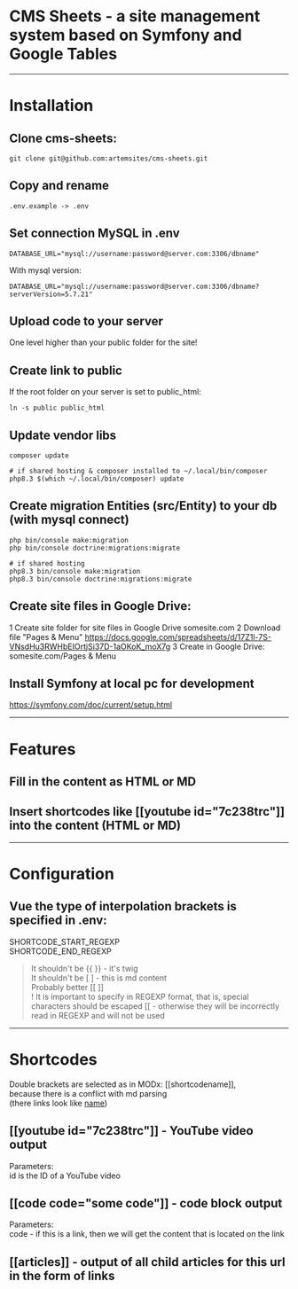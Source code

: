 # CMS Sheets - a site management system based on Symfony and Google Tables

---

# Installation 

## Clone cms-sheets: 
```
git clone git@github.com:artemsites/cms-sheets.git
```

## Copy and rename 
```
.env.example -> .env
```

## Set connection MySQL in .env 
```
DATABASE_URL="mysql://username:password@server.com:3306/dbname"
```
With mysql version: 
```
DATABASE_URL="mysql://username:password@server.com:3306/dbname?serverVersion=5.7.21"
```

## Upload code to your server 
One level higher than your public folder for the site! 

## Create link to public 
If the root folder on your server is set to public_html:  
```
ln -s public public_html
```

## Update vendor libs 
```
composer update

# if shared hosting & composer installed to ~/.local/bin/composer
php8.3 $(which ~/.local/bin/composer) update
```

## Create migration Entities (src/Entity) to your db (with mysql connect) 
```
php bin/console make:migration
php bin/console doctrine:migrations:migrate

# if shared hosting 
php8.3 bin/console make:migration
php8.3 bin/console doctrine:migrations:migrate
```


## Create site files in Google Drive: 
1 Create site folder for site files in Google Drive
  somesite.com
2 Download file "Pages & Menu"
  https://docs.google.com/spreadsheets/d/17Z1l-7S-VNsdHu3RWHbEIOrtjSi37D-1aOKoK_moX7g
3 Create in Google Drive: 
  somesite.com/Pages & Menu

## Install Symfony at local pc for development
https://symfony.com/doc/current/setup.html

---

# Features 

## Fill in the content as HTML or MD 
## Insert shortcodes like [[youtube id="7c238trc"]] into the content (HTML or MD) 

---

# Configuration 

## Vue the type of interpolation brackets is specified in .env: 
  SHORTCODE_START_REGEXP   
  SHORTCODE_END_REGEXP    
  > It shouldn't be {{ }} - it's twig   
  > It shouldn't be [ ] - this is md content   
  > Probably better [[ ]]   
  > ! It is important to specify in REGEXP format, that is, special characters should be escaped \[\[ - otherwise they will be incorrectly read in REGEXP and will not be used   

---

# Shortcodes

Double brackets are selected as in MODx: [[shortcodename]],   
because there is a conflict with md parsing   
(there links look like [name](http://...))   

## [[youtube id="7c238trc"]] - YouTube video output
  Parameters:    
    id is the ID of a YouTube video    

## [[code code="some code"]] - code block output
  Parameters:   
    code - if this is a link, then we will get the content that is located on the link    

## [[articles]] - output of all child articles for this url in the form of links